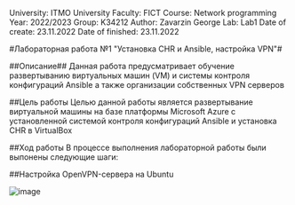 University: ITMO University
Faculty: FICT
Course: Network programming
Year: 2022/2023
Group: K34212
Author: Zavarzin George 
Lab: Lab1
Date of create: 23.11.2022
Date of finished: 23.11.2022

#Лабораторная работа №1 "Установка CHR и Ansible, настройка VPN"#

##Описание##
Данная работа предусматривает обучение развертыванию виртуальных машин (VM) и системы контроля конфигураций Ansible а также организации собственных VPN серверов

##Цель работы
Целью данной работы является развертывание виртуальной машины на базе платформы Microsoft Azure с установленной системой контроля конфигураций Ansible и установка CHR в VirtualBox

##Ход работы 
В процессе выполнения лабораторной работы были выпонены следующие шаги:

##Настройка OpenVPN-сервера на Ubuntu

![image](https://user-images.githubusercontent.com/60888284/203538839-2d81f0bf-15a2-4eb4-8312-f24f89a8b866.png)
